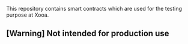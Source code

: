 
This repository contains smart contracts which are used for the testing purpose at Xooa.
##  [Warning]	  Not intended for production use



